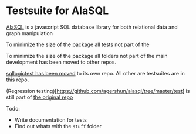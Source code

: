 # Testsuite for AlaSQL

[AlaSQL](https://github.com/agershun/alasql) is a javascript SQL database library for both relational data and graph manipulation

To minimize the size of the package all tests not part of the 

To minimize the size of the package all folders not part of the main development has been moved to other repos. 

[sqllogictest has been moved](http://github.com/mathiasrw/) to its own repo. All other are testsuites are in this repo. 

(Regression testing)[https://github.com/agershun/alasql/tree/master/test] is still part of [the original repo](https://github.com/agershun/alasql) 


Todo: 
* Write documentation for tests
* Find out whats with the `stuff` folder